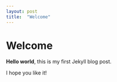 ```yaml
---
layout: post
title:  "Welcome"
---
```

# Welcome

**Hello world**, this is my first Jekyll blog post.

I hope you like it!

